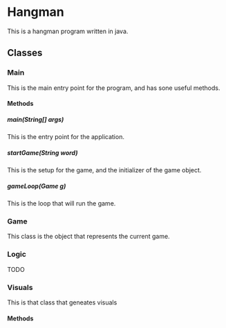 # Hangman
This is a hangman program written in java.
## Classes
### Main
This is the main entry point for the program, and has sone useful methods.
#### Methods
##### main(String[] args)
This is the entry point for the application.

##### startGame(String word)
This is the setup for the game, and the initializer of the game object.

##### gameLoop(Game g)
This is the loop that will run the game.

### Game
This class is the object that represents the current game.

### Logic
TODO

### Visuals
This is that class that geneates visuals
#### Methods
